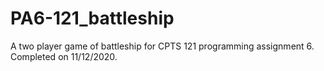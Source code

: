 # PA6-121_battleship
A two player game of battleship for CPTS 121 programming assignment 6. Completed on 11/12/2020.
